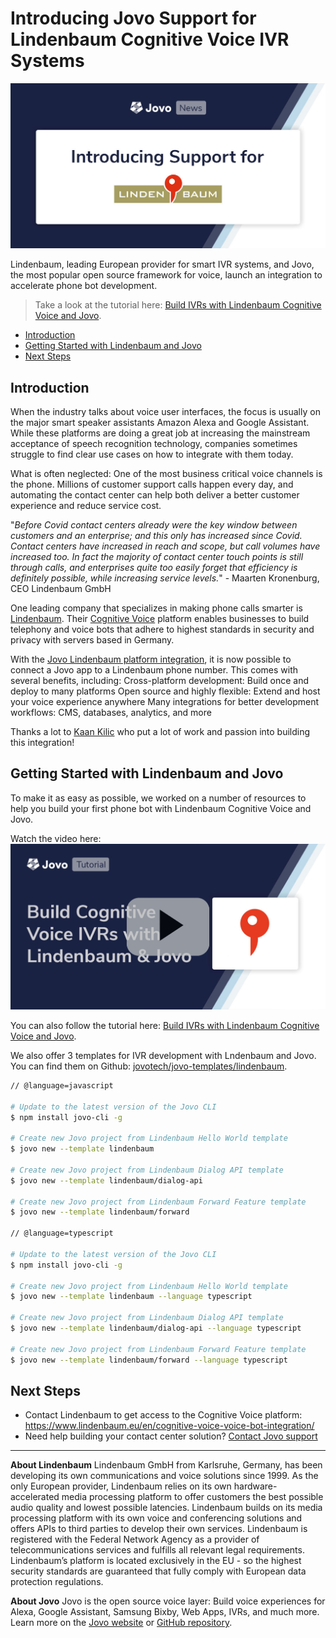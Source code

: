 # Introducing Jovo Support for Lindenbaum Cognitive Voice IVR Systems

![Introducing Jovo Support for Lindenbaum Cognitive Voice](./img/jovo-lindenbaum-cognitive-voice.jpg "Build an IVR with Lindenbaum and Jovo")

Lindenbaum, leading European provider for smart IVR systems, and Jovo, the most popular open source framework for voice, launch an integration to accelerate phone bot development.

> Take a look at the tutorial here: [Build IVRs with Lindenbaum Cognitive Voice and Jovo](https://www.jovo.tech/tutorials/lindenbaum-cognitive-voice).


* [Introduction](#introduction)
* [Getting Started with Lindenbaum and Jovo](#getting-started-with-lindenbaum-and-jovo)
* [Next Steps](#next-steps)

## Introduction

When the industry talks about voice user interfaces, the focus is usually on the major smart speaker assistants Amazon Alexa and Google Assistant. While these platforms are doing a great job at increasing the mainstream acceptance of speech recognition technology, companies sometimes struggle to find clear use cases on how to integrate with them today.

What is often neglected: One of the most business critical voice channels is the phone. Millions of customer support calls happen every day, and automating the contact center can help both deliver a better customer experience and reduce service cost.


"_Before Covid contact centers already were the key window between customers and an enterprise; and this only has increased since Covid. Contact centers have increased in reach and scope, but call volumes have increased too. In fact the majority of contact center touch points is still through calls, and enterprises quite too easily forget that efficiency is definitely possible, while increasing service levels._" - Maarten Kronenburg, CEO Lindenbaum GmbH

One leading company that specializes in making phone calls smarter is [Lindenbaum](https://www.lindenbaum.eu/). Their [Cognitive Voice](https://www.lindenbaum.eu/en/cognitive-voice-voice-bot-integration/) platform enables businesses to build telephony and voice bots that adhere to highest standards in security and privacy with servers based in Germany.

With the [Jovo Lindenbaum platform integration](https://www.jovo.tech/marketplace/jovo-platform-lindenbaum), it is now possible to connect a Jovo app to a Lindenbaum phone number. This comes with several benefits, including:
Cross-platform development: Build once and deploy to many platforms
Open source and highly flexible: Extend and host your voice experience anywhere
Many integrations for better development workflows: CMS, databases, analytics, and more

Thanks a lot to [Kaan Kilic](https://twitter.com/kaankilic45) who put a lot of work and passion into building this integration!


## Getting Started with Lindenbaum and Jovo
To make it as easy as possible, we worked on a number of resources to help you build your first phone bot with Lindenbaum Cognitive Voice and Jovo.

Watch the video here:
[![Video: Build Phone Bots and IVRs with Lindenbaum and Jovo](./img/jovo-lindenbaum-video.jpg "youtube-video")](https://www.youtube.com/watch?v=zizPsZWVE8U)

You can also follow the tutorial here: [Build IVRs with Lindenbaum Cognitive Voice and Jovo](https://www.jovo.tech/tutorials/lindenbaum-cognitive-voice).

We also offer 3 templates for IVR development with Lndenbaum and Jovo. You can find them on Github: [jovotech/jovo-templates/lindenbaum](https://github.com/jovotech/jovo-templates/tree/master/lindenbaum).


```sh
// @language=javascript

# Update to the latest version of the Jovo CLI
$ npm install jovo-cli -g

# Create new Jovo project from Lindenbaum Hello World template
$ jovo new --template lindenbaum

# Create new Jovo project from Lindenbaum Dialog API template
$ jovo new --template lindenbaum/dialog-api

# Create new Jovo project from Lindenbaum Forward Feature template
$ jovo new --template lindenbaum/forward

// @language=typescript

# Update to the latest version of the Jovo CLI
$ npm install jovo-cli -g

# Create new Jovo project from Lindenbaum Hello World template
$ jovo new --template lindenbaum --language typescript

# Create new Jovo project from Lindenbaum Dialog API template
$ jovo new --template lindenbaum/dialog-api --language typescript

# Create new Jovo project from Lindenbaum Forward Feature template
$ jovo new --template lindenbaum/forward --language typescript
```


## Next Steps

* Contact Lindenbaum to get access to the Cognitive Voice platform: https://www.lindenbaum.eu/en/cognitive-voice-voice-bot-integration/
* Need help building your contact center solution? [Contact Jovo support](https://www.jovo.tech/services/implementation)


---

**About Lindenbaum**
Lindenbaum GmbH from Karlsruhe, Germany, has been developing its own communications and voice solutions since 1999. As the only European provider, Lindenbaum relies on its own hardware-accelerated media processing platform to offer customers the best possible audio quality and lowest possible latencies.
Lindenbaum builds on its media processing platform with its own voice and conferencing solutions and offers APIs to third parties to develop their own services.
Lindenbaum is registered with the Federal Network Agency as a provider of telecommunications services and fulfills all relevant legal requirements. Lindenbaum’s platform is located exclusively in the EU - so the highest security standards are guaranteed that fully comply with European data protection regulations.


**About Jovo**
Jovo is the open source voice layer: Build voice experiences for Alexa, Google Assistant, Samsung Bixby, Web Apps, IVRs, and much more. Learn more on the [Jovo website](https://www.jovo.tech) or [GitHub repository](https://github.com/jovotech/jovo-framework).



<!--[metadata]: { "description": "Lindenbaum, leading European provider for smart IVR systems, and Jovo, the most popular open source framework for voice, launch an integration to accelerate phone bot development.", "author": "jan-koenig", "tags": "Releases", "og-image": "https://www.jovo.tech/img/news/2020-07-09-lindenbaum-cognitive-voice/jovo-lindenbaum.jpg" }-->
